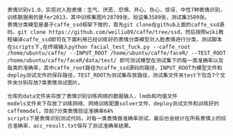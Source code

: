     表情识别v1.0，实现对人脸表情：生气、厌恶、恐惧、开心、伤心、惊讶、中性7种表情识别，训练数据用的是fer2013，其中训练集图片28709张，验证集3589张，测试集3589张。
    表情分类模型是基于caffe_ssd框架下做的，首先git clone在github上面的caffe_ssd源码，git clone https://github.com/weiliu89/caffe/tree/ssd，然后按照wiki教程编译caffe_ssd即可在下面利用已经训练好的表情分类模型对人脸表情进行分类，测试脚本在scripts下,在终端输入python facial_test_fuck.py --caffe_root /home/ubuntu/caffe/ --INPUT_ROOT /home/ubuntu/caffe/faceR/ --TEST_ROOT /home/ubuntu/caffe/faceR/data/test/ 即可测试模型在测试集下的每一类准确率以及每类的准确率，其中caffe_root路径为caffe_ssd源码的路径，INPUT_ROOT为模型文件和deploy测试文件的保存路径，TEST_ROOT为测试集存放路径，测试集文件夹test下包含7个文件夹分别存放7类表情测试图片。

    仓库的data文件夹存放了表情识别训练网络的数据输入，lmdb和均值文件
    models文件夹下存放了训练网络、网络训练配置solver文件、deploy测试文件和训练好的caffemodel，目前7分类表情验证准确率64%
    scripts下是表情识别测试代码，对每一类表情做准确率测试，最后也会统计在所有表情上的综合准确率，acc_result.txt保存了测试准确率结果。

